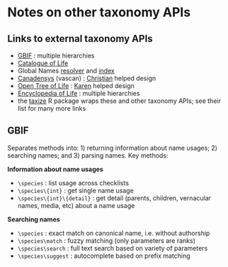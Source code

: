 # Notes on other taxonomy APIs

## Links to external taxonomy APIs
* [GBIF](https://www.gbif.org/developer/species) : multiple hierarchies
* [Catalogue of Life](http://www.catalogueoflife.org/content/web-services)
* Global Names [resolver](http://resolver.globalnames.org/api) and [index](https://github.com/dimus/gni/wiki/api)
* [Canadensys](http://data.canadensys.net/vascan/api) (vascan) : [Christian](https://github.com/cgendreau) helped design
* [Open Tree of Life](https://github.com/OpenTreeOfLife/germinator/wiki/Open-Tree-of-Life-Web-APIs) : [Karen](https://github.com/kcranston) helped design
* [Encyclopedia of Life](http://www.eol.org/api/) : multiple hierarchies
* the [taxize](https://www.r-project.org/nosvn/pandoc/taxize.html) R package wraps these and other taxonomy APIs; see their list for many more links

## GBIF

Separates methods into: 1) returning information about name usages; 2) searching names; and 3) parsing names. Key methods:

**Information about name usages**

* `\species` : list usage across checklists
* `\species\{int}` : get single name usage
* `\species\{int}\{detail}` : get detail (parents, children, vernacular names, media, etc) about a name usage

**Searching names**

* `\species` : exact match on canonical name, i.e. without authorship
* `\species\match` : fuzzy matching (only parameters are ranks)
* `\species\search` : full text search based on variety of parameters
* `\species\suggest` : autocomplete based on prefix matching

